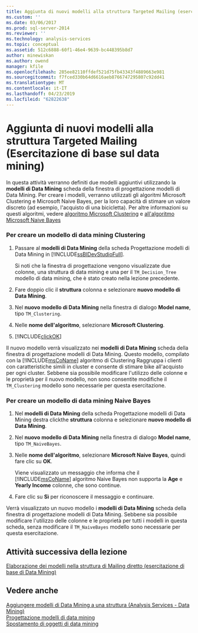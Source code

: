 ```yaml
---
title: Aggiunta di nuovi modelli alla struttura Targeted Mailing (esercitazione di base di Data Mining) | Microsoft Docs
ms.custom: ''
ms.date: 03/06/2017
ms.prod: sql-server-2014
ms.reviewer: ''
ms.technology: analysis-services
ms.topic: conceptual
ms.assetid: 512c6888-60f1-46e4-9639-bc448395b8d7
author: minewiskan
ms.author: owend
manager: kfile
ms.openlocfilehash: 285ee82110ffdef521d75fb43343f4889663e981
ms.sourcegitcommit: f7fced330b64d6616aeb8766747295807c92dd41
ms.translationtype: MT
ms.contentlocale: it-IT
ms.lasthandoff: 04/23/2019
ms.locfileid: "62822638"
---
```

# <a name="adding-new-models-to-the-targeted-mailing-structure-basic-data-mining-tutorial"></a>Aggiunta di nuovi modelli alla struttura Targeted Mailing (Esercitazione di base sul data mining)
  In questa attività verranno definiti due modelli aggiuntivi utilizzando la **modelli di Data Mining** scheda della finestra di progettazione modelli di Data Mining. Per creare i modelli, verranno utilizzati gli algoritmi Microsoft Clustering e Microsoft Naive Bayes, per la loro capacità di stimare un valore discreto (ad esempio, l'acquisto di una bicicletta). Per altre informazioni su questi algoritmi, vedere [algoritmo Microsoft Clustering](../../2014/analysis-services/data-mining/microsoft-clustering-algorithm.md) e [all'algoritmo Microsoft Naive Bayes](../../2014/analysis-services/data-mining/microsoft-naive-bayes-algorithm.md)  
  
### <a name="to-create-a-clustering-mining-model"></a>Per creare un modello di data mining Clustering  
  
1.  Passare al **modelli di Data Mining** della scheda Progettazione modelli di Data Mining in [!INCLUDE[ssBIDevStudioFull](../includes/ssbidevstudiofull-md.md)].  
  
     Si noti che la finestra di progettazione vengono visualizzate due colonne, una struttura di data mining e una per il `TM_Decision_Tree` modello di data mining, che è stato creato nella lezione precedente.  
  
2.  Fare doppio clic il **struttura** colonna e selezionare **nuovo modello di Data Mining**.  
  
3.  Nel **nuovo modello di Data Mining** nella finestra di dialogo **Model name**, tipo `TM_Clustering`.  
  
4.  Nelle **nome dell'algoritmo**, selezionare **Microsoft Clustering**.  
  
5.  [!INCLUDE[clickOK](../includes/clickok-md.md)]  
  
 Il nuovo modello verrà visualizzato nei **modelli di Data Mining** scheda della finestra di progettazione modelli di Data Mining. Questo modello, compilato con la [!INCLUDE[msCoName](../includes/msconame-md.md)] algoritmo di Clustering Raggruppa i clienti con caratteristiche simili in cluster e consente di stimare bike all'acquisto per ogni cluster. Sebbene sia possibile modificare l'utilizzo delle colonne e le proprietà per il nuovo modello, non sono consentite modifiche il `TM_Clustering` modello sono necessarie per questa esercitazione.  
  
### <a name="to-create-a-naive-bayes-mining-model"></a>Per creare un modello di data mining Naive Bayes  
  
1.  Nel **modelli di Data Mining** della scheda Progettazione modelli di Data Mining destra clickthe **struttura** colonna e selezionare **nuovo modello di Data Mining**.  
  
2.  Nel **nuovo modello di Data Mining** nella finestra di dialogo **Model name**, tipo `TM_NaiveBayes`.  
  
3.  Nelle **nome dell'algoritmo**, selezionare **Microsoft Naive Bayes**, quindi fare clic su **OK**.  
  
     Viene visualizzato un messaggio che informa che il [!INCLUDE[msCoName](../includes/msconame-md.md)] algoritmo Naive Bayes non supporta la **Age** e **Yearly Income** colonne, che sono continue.  
  
4.  Fare clic su **Sì** per riconoscere il messaggio e continuare.  
  
 Verrà visualizzato un nuovo modello i **modelli di Data Mining** scheda della finestra di progettazione modelli di Data Mining. Sebbene sia possibile modificare l'utilizzo delle colonne e le proprietà per tutti i modelli in questa scheda, senza modificare il `TM_NaiveBayes` modello sono necessarie per questa esercitazione.  
  
## <a name="next-task-in-lesson"></a>Attività successiva della lezione  
 [Elaborazione dei modelli nella struttura di Mailing diretto &#40;esercitazione di base di Data Mining&#41;](../../2014/tutorials/processing-models-in-the-targeted-mailing-structure-basic-data-mining-tutorial.md)  
  
## <a name="see-also"></a>Vedere anche  
 [Aggiungere modelli di Data Mining a una struttura &#40;Analysis Services - Data Mining&#41;](../../2014/analysis-services/data-mining/add-mining-models-to-a-structure-analysis-services-data-mining.md)   
 [Progettazione modelli di data mining](../../2014/analysis-services/data-mining/data-mining-designer.md)   
 [Spostamento di oggetti di data mining](../../2014/analysis-services/data-mining/moving-data-mining-objects.md)  
  
  
